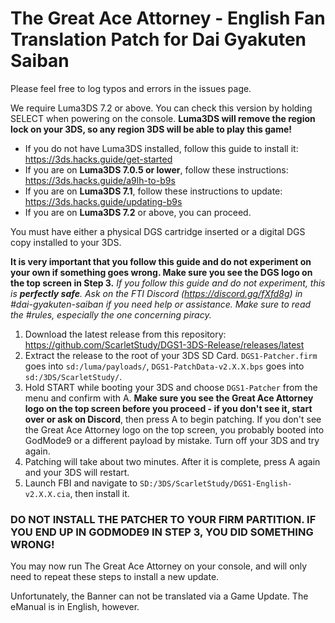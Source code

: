 The Great Ace Attorney - English Fan Translation Patch for Dai Gyakuten Saiban
============================

Please feel free to log typos and errors in the issues page.


We require Luma3DS 7.2 or above. You can check this version by holding SELECT when powering on the console. **Luma3DS will remove the region lock on your 3DS, so any region 3DS will be able to play this game!**

* If you do not have Luma3DS installed, follow this guide to install it: https://3ds.hacks.guide/get-started
* If you are on **Luma3DS 7.0.5 or lower**, follow these instructions: https://3ds.hacks.guide/a9lh-to-b9s
* If you are on **Luma3DS 7.1**, follow these instructions to update: https://3ds.hacks.guide/updating-b9s
* If you are on **Luma3DS 7.2** or above, you can proceed.


You must have either a physical DGS cartridge inserted or a digital DGS copy installed to your 3DS.

**It is very important that you follow this guide and do not experiment on your own if something goes wrong. Make sure you see the DGS logo on the top screen in Step 3.**
*If you follow this guide and do not experiment, this is **perfectly safe**. Ask on the FTI Discord (https://discord.gg/fXfd8g) in #dai-gyakuten-saiban if you need help or assistance. Make sure to read the #rules, especially the one concerning piracy.*

1. Download the latest release from this repository: https://github.com/ScarletStudy/DGS1-3DS-Release/releases/latest
2. Extract the release to the root of your 3DS SD Card. `DGS1-Patcher.firm` goes into `sd:/luma/payloads/`, `DGS1-PatchData-v2.X.X.bps` goes into `sd:/3DS/ScarletStudy/`.
3. Hold START while booting your 3DS and choose `DGS1-Patcher` from the menu and confirm with A. **Make sure you see the Great Ace Attorney logo on the top screen before you proceed - if you don't see it, start over or ask on Discord**, then press A to begin patching. If you don't see the Great Ace Attorney logo on the top screen, you probably booted into GodMode9 or a different payload by mistake. Turn off your 3DS and try again.
4. Patching will take about two minutes. After it is complete, press A again and your 3DS will restart.
5. Launch FBI and navigate to `SD:/3DS/ScarletStudy/DGS1-English-v2.X.X.cia`, then install it.

### **DO NOT INSTALL THE PATCHER TO YOUR FIRM PARTITION. IF YOU END UP IN GODMODE9 IN STEP 3, YOU DID SOMETHING WRONG!**

You may now run The Great Ace Attorney on your console, and will only need to repeat these steps to install a new update.

Unfortunately, the Banner can not be translated via a Game Update. The eManual is in English, however.
